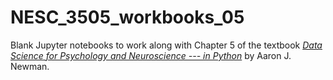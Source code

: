 # NESC_3505_workbooks_05
Blank Jupyter notebooks to work along with Chapter 5 of the textbook [*Data Science for Psychology and Neuroscience --- in Python*](https://neuraldatascience.io) by Aaron J. Newman. 
